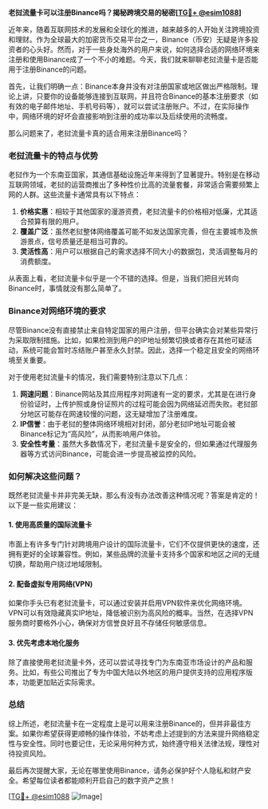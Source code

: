 **老挝流量卡可以注册Binance吗？揭秘跨境交易的秘密[[TG💪+ @esim1088](https://t.me/s/esim1088)]**

近年来，随着互联网技术的发展和全球化的推进，越来越多的人开始关注跨境投资和理财。作为全球最大的加密货币交易平台之一，Binance（币安）无疑是许多投资者的心头好。然而，对于一些身处海外的用户来说，如何选择合适的网络环境来注册和使用Binance成了一个不小的难题。今天，我们就来聊聊老挝流量卡是否能用于注册Binance的问题。

首先，让我们明确一点：Binance本身并没有对注册国家或地区做出严格限制。理论上讲，只要你的设备能够连接到互联网，并且符合Binance的基本注册要求（如有效的电子邮件地址、手机号码等），就可以尝试注册账户。不过，在实际操作中，网络环境的好坏会直接影响到注册的成功率以及后续使用的流畅度。

那么问题来了，老挝流量卡真的适合用来注册Binance吗？

### 老挝流量卡的特点与优势

老挝作为一个东南亚国家，其通信基础设施近年来得到了显著提升。特别是在移动互联网领域，老挝的运营商推出了多种性价比高的流量套餐，非常适合需要频繁上网的人群。这些流量卡通常具有以下特点：

1. **价格实惠**：相较于其他国家的漫游资费，老挝流量卡的价格相对低廉，尤其适合预算有限的用户。
2. **覆盖广泛**：虽然老挝整体网络覆盖可能不如发达国家完善，但在主要城市及旅游景点，信号质量还是相当可靠的。
3. **灵活性高**：用户可以根据自己的需求选择不同大小的数据包，灵活调整每月的消费额度。

从表面上看，老挝流量卡似乎是一个不错的选择。但是，当我们把目光转向Binance时，事情就没有那么简单了。

### Binance对网络环境的要求

尽管Binance没有直接禁止来自特定国家的用户注册，但平台确实会对某些异常行为采取限制措施。比如，如果检测到用户的IP地址频繁切换或者存在其他可疑活动，系统可能会暂时冻结账户甚至永久封禁。因此，选择一个稳定且安全的网络环境至关重要。

对于使用老挝流量卡的情况，我们需要特别注意以下几点：

1. **网速问题**：Binance网站及其应用程序对网速有一定的要求，尤其是在进行身份验证时，上传护照或身份证照片的过程可能会因为网络延迟而失败。老挝部分地区可能存在网速较慢的问题，这无疑增加了注册难度。
2. **IP信誉**：由于老挝的整体网络环境相对封闭，部分老挝IP地址可能会被Binance标记为“高风险”，从而影响用户体验。
3. **安全性考量**：虽然大多数情况下，老挝流量卡是安全的，但如果通过代理服务器等方式访问Binance，可能会进一步提高被监控的风险。

### 如何解决这些问题？

既然老挝流量卡并非完美无缺，那么有没有办法改善这种情况呢？答案是肯定的！以下是一些实用建议：

#### 1. 使用高质量的国际流量卡
市面上有许多专门针对跨境用户设计的国际流量卡，它们不仅提供更快的速度，还拥有更好的全球兼容性。例如，某些品牌的流量卡支持多个国家和地区之间的无缝切换，帮助用户绕过地域限制。

#### 2. 配备虚拟专用网络(VPN)
如果你手头已有老挝流量卡，可以通过安装并启用VPN软件来优化网络环境。VPN可以有效隐藏真实IP地址，降低被识别为高风险的概率。当然，在选择VPN服务商时要格外小心，确保对方信誉良好且不存储任何敏感信息。

#### 3. 优先考虑本地化服务
除了直接使用老挝流量卡外，还可以尝试寻找专门为东南亚市场设计的产品和服务。比如，有些公司推出了专为中国大陆以外地区的用户提供支持的应用程序版本，功能更加贴近实际需求。

### 总结

综上所述，老挝流量卡在一定程度上是可以用来注册Binance的，但并非最佳方案。如果你希望获得更顺畅的操作体验，不妨考虑上述提到的方法来提升网络稳定性与安全性。同时也要记住，无论采用何种方式，始终遵守相关法律法规，理性对待投资风险。

最后再次提醒大家，无论在哪里使用Binance，请务必保护好个人隐私和财产安全。希望每位读者都能顺利开启自己的数字资产之旅！

[[TG💪+ @esim1088](https://t.me/s/esim1088) ![Image](https://i.postimg.cc/4NQfJmqS/Snipaste-2025-05-13-00-14-12.png)]